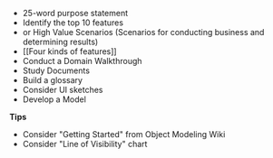 * 25-word purpose statement
* Identify the top 10 features 
* or High Value Scenarios (Scenarios for conducting business and determining results)
* [[Four kinds of features]]
* Conduct a Domain Walkthrough
* Study Documents
* Build a glossary
* Consider UI sketches
* Develop a Model

**Tips**

* Consider "Getting Started" from Object Modeling Wiki
* Consider "Line of Visibility" chart